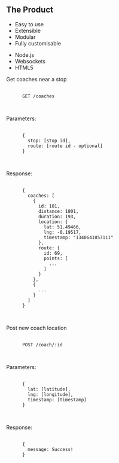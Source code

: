 <section data-state="gmap">
  <div id="gmap">
    <h2>The Product</h2>
    <ul>
      <li>Easy to use</li>
      <li>Extensible</li>
      <li>Modular</li>
      <li>Fully customisable</li>
    </ul>
  </div>
</section>
<section>
  <ul>
    <li>Node.js</li>
    <li>Websockets</li>
    <li>HTML5</li>
  </ul>
</section>
<section>
  <p>Get coaches near a stop</p>
  <pre>
    <code>
      GET /coaches
    </code>
  </pre>
  <p>Parameters:</p>
  <pre>
    <code>
      {
        stop: [stop id],
        route: [route id - optional]
      }
    </code>
  </pre>
  <p>Response:</p>
  <pre>
    <code>
      {
        coaches: [
          {
            id: 101,
            distance: 1801,
            duration: 193,
            location: {
              lat: 51.49466,
              lng: -0.19517,
              timestamp: "1340641857111"
            },
            route: {
              id: 69,
              points: [
                ...
              ]
            }
          },
          {
            ...
          }
        ]
      }
    </code>
  </pre>
</section>
<section>
  <p>Post new coach location</p>
  <pre>
    <code>
      POST /coach/:id
    </code>
  </pre>
  <p>Parameters:</p>
  <pre>
    <code>
      {
        lat: [latitude],
        lng: [longitude],
        timestamp: [timestamp]
      }
    </code>
  </pre>
  <p>Response:</p>
  <pre>
    <code>
      { 
        message: Success!
      }
    </code>
  </pre>
</section>
